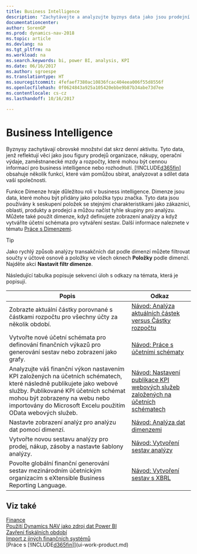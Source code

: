 ```yaml
---
title: Business Intelligence
description: "Zachytávejte a analyzujte byznys data jako jsou prodejní figury, nákupy, operační výdaje, zaměstnanecké mzdy a rozpočty, které mohou být cennou informací pro business intelligence nebo rozhodnutí."
documentationcenter: 
author: SorenGP
ms.prod: dynamics-nav-2018
ms.topic: article
ms.devlang: na
ms.tgt_pltfrm: na
ms.workload: na
ms.search.keywords: bi, power BI, analysis, KPI
ms.date: 06/16/2017
ms.author: sgroespe
ms.translationtype: HT
ms.sourcegitcommit: 4fefaef7380ac10836fcac404eea006f55d8556f
ms.openlocfilehash: 0f0624843a925a105420ebbe9b87b34abe73d7ee
ms.contentlocale: cs-cz
ms.lasthandoff: 10/16/2017

---
```

# <a name="business-intelligence"></a>Business Intelligence
Byznysy zachytávají obrovské množství dat skrz denní aktivitu. Tyto data, jenž reflektují věci jako jsou figury prodejů organizace, nákupy, operační výdaje, zaměstnanecké mzdy a rozpočty, které mohou být cennou informací pro business intelligence nebo rozhodnutí. [!INCLUDE[d365fin](includes/d365fin_md.md)] obsahuje několik funkcí, které vám pomůžou sbírat, analyzovat a sdílet data vaší společnosti.

Funkce Dimenze hraje důležitou roli v business intelligence. Dimenze jsou data, které mohou být přidány jako položka typu značka. Tyto data jsou používány k seskupení položek se stejnými charakteristikami jako zákazníci, oblasti, produkty a prodejci a můžou načíst tyhle skupiny pro analýzu. Můžete také použít dimenze, když definujete zobrazení analýzy a když vytváříte účetní schémata pro vytváření sestav. Další informace naleznete v tématu [Práce s Dimenzemi](finance-dimensions.md).

> [!TIP]
> Jako rychlý způsob analýzy transakčních dat podle dimenzí můžete filtrovat součty v účtové osnově a položky ve všech oknech **Položky** podle dimenzí. Najděte akci **Nastavit filtr dimenze**.  

Následující tabulka popisuje sekvenci úloh s odkazy na témata, která je popisují.  

| Popis | Odkaz |
| --- | --- |
|Zobrazte aktuální částky porovnané s částkami rozpočtu pro všechny účty za několik období.|[Návod: Analýza aktuálních částek versus Částky rozpočtu](bi-how-analyze-actual-versus-budget.md)|
|Vytvořte nové účetní schémata pro definování finančních výkazů pro generování sestav nebo zobrazení jako grafy.|[Návod: Práce s účetními schématy](bi-how-work-account-schedule.md)|
|Analyzujte váš finanční výkon nastavením KPI založených na účetních schématech, které následně publikujete jako webové služby. Publikované KPI účetních schémat mohou být zobrazeny na webu nebo importovány do Microsoft Excelu použitím OData webových služeb.|[Návod: Nastavení publikace KPI webových služeb založených na účetních schématech](bi-how-to-set-up-and-publish-kpi-web-services-based-on-account-schedules.md)|
|Nastavte zobrazení analýz pro analýzu dat pomocí dimenzí.|[Návod: Analýza dat dimenzemi](bi-how-analyze-data-dimension.md)|
|Vytvořte novou sestavu analýzy pro prodej, nákup, zásoby a nastavte šablony analýzy.|[Návod: Vytvoření sestav analýzy](bi-how-create-analysis-views-reports.md)|
|Povolte globální finanční generování sestav mezinárodním účetnickým organizacím s eXtensible Business Reporting Language.|[Návod: Vytvoření sestav s XBRL](bi-create-reports-with-xbrl.md)|

## <a name="see-also"></a>Viz také
[Finance](finance.md)    
[Použití Dynamics NAV jako zdroj dat Power BI](across-how-use-financials-data-source-powerbi.md)  
[Zavření fiskálních období](year-close-years-periods.md)  
[Import z jiných finančních systémů](upload-data.md)  
[Práce s [!INCLUDE[d365fin](includes/d365fin_md.md)]](ui-work-product.md)

